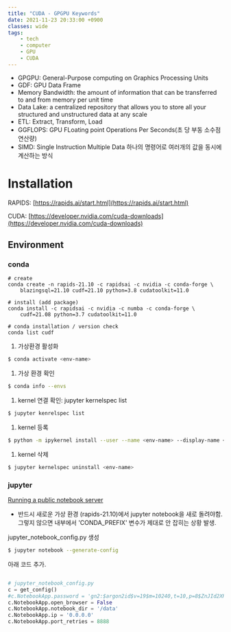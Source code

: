 ```yaml
---
title: "CUDA - GPGPU Keywords"
date: 2021-11-23 20:33:00 +0900
classes: wide
tags:
    - tech
    - computer
    - GPU
    - CUDA
---
```


- GPGPU: General-Purpose computing on Graphics Processing Units
- GDF: GPU Data Frame
- Memory Bandwidth: the amount of information that can be transferred to and from memory per unit time
- Data Lake: a centralized repository that allows you to store all your structured and unstructured data at any scale
- ETL: Extract, Transform, Load
- GGFLOPS: GPU FLoating point Operations Per Seconds(초 당 부동 소수점 연산량)
- SIMD: Single Instruction Multiple Data 하나의 명령어로 여러개의 값을 동시에 계산하는 방식

# Installation

RAPIDS: [https://rapids.ai/start.html](https://rapids.ai/start.html)

CUDA: [https://developer.nvidia.com/cuda-downloads](https://developer.nvidia.com/cuda-downloads)

## Environment

### conda

```
# create
conda create -n rapids-21.10 -c rapidsai -c nvidia -c conda-forge \
    blazingsql=21.10 cudf=21.10 python=3.8 cudatoolkit=11.0

# install (add package)
conda install -c rapidsai -c nvidia -c numba -c conda-forge \
    cudf=21.08 python=3.7 cudatoolkit=11.0

# conda installation / version check
conda list cudf
```

1. 가상환경 활성화

```bash
$ conda activate <env-name>
```

1. 가상 환경 확인

```bash
$ conda info --envs
```

1. kernel 연결 확인: jupyter kernelspec list

```bash
$ jupyter kenrelspec list
```

1. kernel 등록

```bash
$ python -m ipykernel install --user --name <env-name> --display-name <display-name-jupyter>
```

1. kernel 삭제

```bash
$ jupyter kernelspec uninstall <env-name>
```

### jupyter

[Running a public notebook server](https://jupyter-notebook.readthedocs.io/en/stable/public_server.html#running-a-public-notebook-server)

- 반드시 새로운 가상 환경 (rapids-21.10)에서 jupyter notebook을 새로 돌려야함. 그렇지 않으면 내부에서 'CONDA_PREFIX' 변수가 제대로 안 잡히는 상황 발생.

jupyter_notebook_config.py 생성

```bash
$ jupyter notebook --generate-config
```

아래 코드 추가.

```python

# jupyter_notebook_config.py
c = get_config()
#c.NotebookApp.password = 'gn2:$argon2id$v=19$m=10240,t=10,p=8$ZnJId2XRj7GRy+0uvDx6dQ$W8kkp6vRe5k60hDui64fwg'
c.NotebookApp.open_browser = False
c.NotebookApp.notebook_dir = '/data'
c.NotebookApp.ip = '0.0.0.0'
c.NotebookApp.port_retries = 8888
```